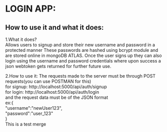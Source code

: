 <h1>LOGIN APP:</h1>
<h2>How to use it and what it does:</h2>
<p>1.What it does?<br>
    Allows users to signup and store their new username and password in a protected manner
    These passwords are hashed using bcrypt module and are stored online in mongoDB ATLAS.
    Once the user signs up they can also login using the username and password credentials where upon
    success a json webtoken gets returned for further future use.
</p>
<p>2.How to use it:
    The requests made to the server must be through POST requests(you can use POSTMAN for this)<br>
    for signup: http://localhost:5000/api/auth/signup<br>
    for login: http://localhost:5000/api/auth/login<br>
    and the request data must be of the JSON format<br>
    ex:{<br>
        "username":"newUser123",<br>
        "password":"user_123"<br>
    }<br>
    This is a test merge
</p>